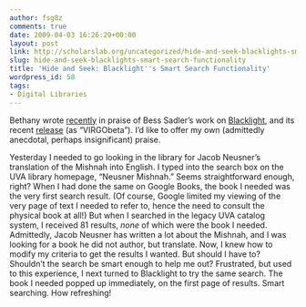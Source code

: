 ```yaml
---
author: fsg8z
comments: true
date: 2009-04-03 16:26:29+00:00
layout: post
link: http://scholarslab.org/uncategorized/hide-and-seek-blacklights-smart-search-functionality/
slug: hide-and-seek-blacklights-smart-search-functionality
title: 'Hide and Seek: Blacklight''s Smart Search Functionality'
wordpress_id: 58
tags:
- Digital Libraries
---
```


Bethany wrote [recently](http://scholarslab.lib.virginia.edu/index.php/digital-humanities/ada-lovelace-day/#more-56) in praise of Bess Sadler’s work on [Blacklight](http://blacklightopac.org/?page_id=2), and its recent [release](http://virgowww.lib.virginia.edu/) (as “VIRGObeta”). I’d like to offer my own (admittedly anecdotal, perhaps insignificant) praise.




<!-- more -->




Yesterday I needed to go looking in the library for Jacob Neusner’s translation of the Mishnah into English. I typed into the search box on the UVA library homepage, “Neusner Mishnah.” Seems straightforward enough, right? When I had done the same on Google Books, the book I needed was the very first search result. (Of course, Google limited my viewing of the very page of text I needed to refer to, hence the need to consult the physical book at all!) But when I searched in the legacy UVA catalog system, I received 81 results, _none_ of which were the book I needed. Admittedly, Jacob Neusner has written a lot about the Mishnah, and I was looking for a book he did not author, but translate. Now, I knew how to modify my criteria to get the results I wanted. But should I have to? Shouldn’t the search be smart enough to help me out?  Frustrated, but used to this experience, I next turned to Blacklight to try the same search. The book I needed popped up immediately, on the first page of results. Smart searching. How refreshing!
